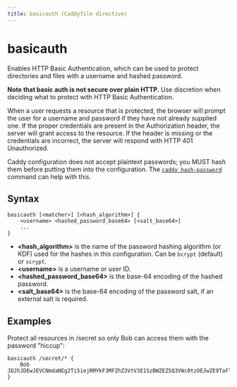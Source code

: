 ```yaml
---
title: basicauth (Caddyfile directive)
---
```


# basicauth

Enables HTTP Basic Authentication, which can be used to protect directories and files with a username and hashed password.

**Note that basic auth is not secure over plain HTTP.** Use discretion when deciding what to protect with HTTP Basic Authentication.

When a user requests a resource that is protected, the browser will prompt the user for a username and password if they have not already supplied one. If the proper credentials are present in the Authorization header, the server will grant access to the resource. If the header is missing or the credentials are incorrect, the server will respond with HTTP 401 Unauthorized.

Caddy configuration does not accept plaintext passwords; you MUST hash them before putting them into the configuration. The [`caddy hash-password`](/docs/command-line#caddy-hash-password) command can help with this.


## Syntax

```
basicauth [<matcher>] [<hash_algorithm>] {
	<username> <hashed_password_base64> [<salt_base64>]
	...
}
```

- **&lt;hash_algorithm&gt;** is the name of the password hashing algorithm (or KDF) used for the hashes in this configuration. Can be `bcrypt` (default) or `scrypt`.
- **&lt;username&gt;** is a username or user ID.
- **&lt;hashed_password_base64&gt;** is the base-64 encoding of the hashed password.
- **&lt;salt_base64&gt;** is the base-64 encoding of the password salt, if an external salt is required.


## Examples

Protect all resources in /secret so only Bob can access them with the password "hiccup":

```
basicauth /secret/* {
	Bob JDJhJDEwJEVCNmdaNEg2Ti5iejRMYkF3MFZhZ3VtV3E1SzBWZEZ5Q3VWc0tzOEJwZE9TaFlZdEVkZDhX
}
```

